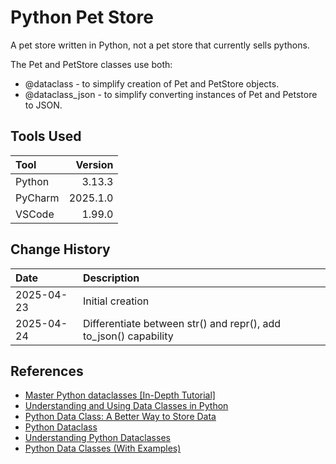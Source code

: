 # Python Pet Store

A pet store written in Python, not a pet store that currently sells pythons.

The Pet and PetStore classes use both:
* @dataclass - to simplify creation of Pet and PetStore objects.
* @dataclass_json - to simplify converting instances of Pet and Petstore to JSON. 

## Tools Used

| Tool     |  Version |
|:---------|---------:|
| Python   |   3.13.3 |
| PyCharm  | 2025.1.0 |
| VSCode   |   1.99.0 |

## Change History

| Date       | Description                                                      |
|:-----------|:-----------------------------------------------------------------|
| 2025-04-23 | Initial creation                                                 |
| 2025-04-24 | Differentiate between str() and repr(), add to_json() capability |

## References

* [Master Python dataclasses [In-Depth Tutorial]](https://www.golinuxcloud.com/python-dataclasses/)
* [Understanding and Using Data Classes in Python](https://datagy.io/python-data-classes/)
* [Python Data Class: A Better Way to Store Data](https://python.land/python-data-classes)
* [Python Dataclass](https://docs.python.org/3/library/dataclasses.html)
* [Understanding Python Dataclasses](https://www.geeksforgeeks.org/understanding-python-dataclasses/)
* [Python Data Classes (With Examples)](https://pyseek.com/2025/03/python-data-classes/#google_vignette)